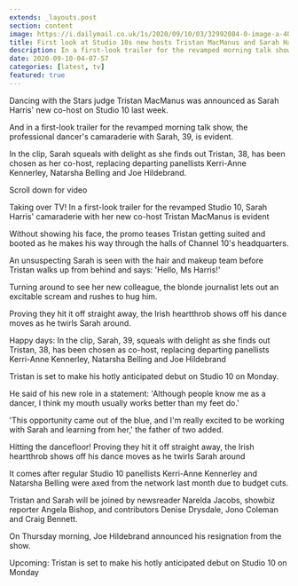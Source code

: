 ```yaml
---
extends: _layouts.post
section: content
image: https://i.dailymail.co.uk/1s/2020/09/10/03/32992084-0-image-a-40_1599705065067.jpg 
title: First look at Studio 10s new hosts Tristan MacManus and Sarah Harris 
description: In a first-look trailer for the revamped morning talk show, the professional dancers camaraderie with Sarah, 39, is evident 
date: 2020-09-10-04-07-57 
categories: [latest, tv] 
featured: true 
--- 
```

Dancing with the Stars judge Tristan MacManus was announced as Sarah Harris' new co-host on Studio 10 last week.

And in a first-look trailer for the revamped morning talk show, the professional dancer's camaraderie with Sarah, 39, is evident.

In the clip, Sarah squeals with delight as she finds out Tristan, 38, has been chosen as her co-host, replacing departing panellists Kerri-Anne Kennerley, Natarsha Belling and Joe Hildebrand.

Scroll down for video    

Taking over TV! In a first-look trailer for the revamped Studio 10, Sarah Harris' camaraderie with her new co-host Tristan MacManus is evident

Without showing his face, the promo teases Tristan getting suited and booted as he makes his way through the halls of Channel 10's headquarters.

An unsuspecting Sarah is seen with the hair and makeup team before Tristan walks up from behind and says: 'Hello, Ms Harris!'

Turning around to see her new colleague, the blonde journalist lets out an excitable scream and rushes to hug him.

Proving they hit it off straight away, the Irish heartthrob shows off his dance moves as he twirls Sarah around.

Happy days: In the clip, Sarah, 39, squeals with delight as she finds out Tristan, 38, has been chosen as co-host, replacing departing panellists Kerri-Anne Kennerley, Natarsha Belling and Joe Hildebrand 

Tristan is set to make his hotly anticipated debut on Studio 10 on Monday.

He said of his new role in a statement: 'Although people know me as a dancer, I think my mouth usually works better than my feet do.'

'This opportunity came out of the blue, and I'm really excited to be working with Sarah and learning from her,' the father of two added.  

Hitting the dancefloor! Proving they hit it off straight away, the Irish heartthrob shows off his dance moves as he twirls Sarah around

It comes after regular Studio 10 panellists Kerri-Anne Kennerley and Natarsha Belling were axed from the network last month due to budget cuts.

Tristan and Sarah will be joined by newsreader Narelda Jacobs, showbiz reporter Angela Bishop, and contributors Denise Drysdale, Jono Coleman and Craig Bennett.

On Thursday morning, Joe Hildebrand announced his resignation from the show.

Upcoming: Tristan is set to make his hotly anticipated debut on Studio 10 on Monday


